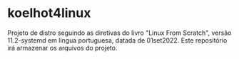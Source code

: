 # koelhot4linux
Projeto de distro seguindo as diretivas do livro "Linux From Scratch",  versão 11.2-systemd em língua portuguesa, datada de 01set2022. Este repositório irá armazenar os arquivos do projeto.

